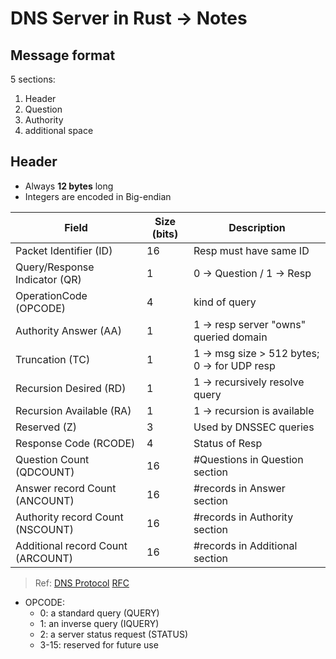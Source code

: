 # DNS Server in Rust -> Notes

## Message format

5 sections:
1. Header
2. Question
3. Authority
4. additional space

## Header

- Always **12 bytes** long
- Integers are encoded in Big-endian

| Field                             | Size (bits) | Description                                  |
| --------------------------------- | ----------- | -------------------------------------------- |
| Packet Identifier (ID)            | 16          | Resp must have same ID                       |
| Query/Response Indicator (QR)     | 1           | 0 -> Question / 1 -> Resp                    |
| OperationCode (OPCODE)            | 4           | kind of query                                |
| Authority Answer (AA)             | 1           | 1 -> resp server "owns" queried domain       |
| Truncation (TC)                   | 1           | 1 -> msg size > 512 bytes; 0 -> for UDP resp |
| Recursion Desired (RD)            | 1           | 1 -> recursively resolve query               |
| Recursion Available (RA)          | 1           | 1 -> recursion is available                  |
| Reserved (Z)                      | 3           | Used by DNSSEC queries                       |
| Response Code (RCODE)             | 4           | Status of Resp                               |
| Question Count (QDCOUNT)          | 16          | #Questions in Question section               |
| Answer record Count (ANCOUNT)     | 16          | #records in Answer section                   |
| Authority record Count (NSCOUNT)  | 16          | #records in Authority section                |
| Additional record Count (ARCOUNT) | 16          | #records in Additional section               |

> Ref: [DNS Protocol](https://github.com/EmilHernvall/dnsguide/blob/b52da3b32b27c81e5c6729ac14fe01fef8b1b593/chapter1.md)
> [RFC](https://datatracker.ietf.org/doc/html/rfc1035#section-4.1)

- OPCODE:
	- 0: a standard query (QUERY)
	- 1: an inverse query (IQUERY)
	- 2: a server status request (STATUS)
	- 3-15: reserved for future use
